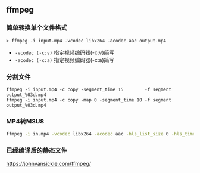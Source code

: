 

## ffmpeg

### 简单转换单个文件格式

    > ffmpeg -i input.mp4 -vcodec libx264 -acodec aac output.mp4

- `-vcodec (-c:v)` 指定视频编码器(-c:v)简写
- `-acodec (-c:a)` 指定视频编码器(-c:a)简写


### 分割文件
```
ffmpeg -i input.mp4 -c copy -segment_time 15        -f segment output_%03d.mp4
ffmpeg -i input.mp4 -c copy -map 0 -segment_time 10 -f segment output_%03d.mp4
```


### MP4转M3U8
```bash
ffmpeg -i in.mp4 -vcodec libx264 -acodec aac -hls_list_size 0 -hls_time 30 -hls_enc 1 -hls_enc_key 0123456789abcdef out.m3u8
```


### 已经编译后的静态文件

https://johnvansickle.com/ffmpeg/

